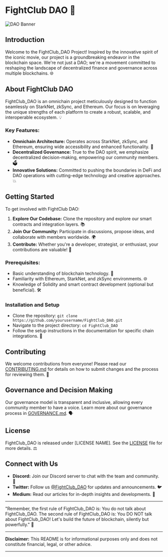 # FightClub DAO 🥊
![DAO Banner]([https://i.ibb.co/7yp79zh/NVIDIA-Share-XHZo-LGPaq-P.png](https://github.com/EnigmaEngineers/FightClub_DAO/blob/main/DAO1.jpg?raw=true))

## Introduction 
Welcome to the FightClub_DAO Project! Inspired by the innovative spirit of the iconic movie, our project is a groundbreaking endeavor in the blockchain space. We're not just a DAO; we're a movement committed to reshaping the landscape of decentralized finance and governance across multiple blockchains. 🌐

## About FightClub DAO 
FightClub_DAO is an omnichain project meticulously designed to function seamlessly on StarkNet, zkSync, and Ethereum. Our focus is on leveraging the unique strengths of each platform to create a robust, scalable, and interoperable ecosystem. 💡

### Key Features: 
- **Omnichain Architecture:** Operates across StarkNet, zkSync, and Ethereum, ensuring wide accessibility and enhanced functionality. 🌉
- **Decentralized Governance:** True to the DAO spirit, we emphasize decentralized decision-making, empowering our community members. 🗳️
- **Innovative Solutions:** Committed to pushing the boundaries in DeFi and DAO operations with cutting-edge technology and creative approaches. 💥

## Getting Started 
To get involved with FightClub DAO:

1. **Explore Our Codebase:** Clone the repository and explore our smart contracts and integration layers. 📚
2. **Join Our Community:** Participate in discussions, propose ideas, and collaborate with members worldwide. 🌍
3. **Contribute:** Whether you're a developer, strategist, or enthusiast, your contributions are valuable! 👥

### Prerequisites: 
- Basic understanding of blockchain technology. 🧠
- Familiarity with Ethereum, StarkNet, and zkSync environments. 🌐
- Knowledge of Solidity and smart contract development (optional but beneficial). 🛠️

### Installation and Setup 
- Clone the repository: `git clone https://github.com/yourusername/FightClub_DAO.git`
- Navigate to the project directory: `cd FightClub_DAO`
- Follow the setup instructions in the documentation for specific chain integrations. 🔧

## Contributing 
We welcome contributions from everyone! Please read our [CONTRIBUTING.md](CONTRIBUTING.md) for details on how to submit changes and the process for reviewing them. 👐

## Governance and Decision Making 
Our governance model is transparent and inclusive, allowing every community member to have a voice. Learn more about our governance process in [GOVERNANCE.md](GOVERNANCE.md). 🗣️

## License 
FightClub_DAO is released under [LICENSE NAME]. See the [LICENSE](LICENSE) file for more details. ⚖️

## Connect with Us 
- **Discord:** Join our Discord server to chat with the team and community. 💬
- **Twitter:** Follow us [@FightClub_DAO](https://twitter.com/FightClub_DAO) for updates and announcements. 🐦
- **Medium:** Read our articles for in-depth insights and developments. 📰

---

"Remember, the first rule of FightClub_DAO is: You do not talk about FightClub_DAO. The second rule of FightClub_DAO is: You DO NOT talk about FightClub_DAO! Let's build the future of blockchain, silently but powerfully." 🚀

---

**Disclaimer:** This README is for informational purposes only and does not constitute financial, legal, or other advice. 

---
